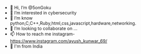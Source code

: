 - 👋 Hi, I’m @5onGoku
- 👀 I’m interested in cybersecurity
- 🌱 I’m know python,C,C++,Ruby,html,css,javascript,hardware,networking.
- 💞️ I’m looking to collaborate on ...
- 📫 How to reach me instagram-https://www.instagram.com/ayush_kunwar_69/
- 📍 I'm from India 

<!---
Itsdudehere/Itsdudehere is a ✨ special ✨ repository because its `README.md` (this file) appears on your GitHub profile.
You can click the Preview link to take a look at your changes.
--->
